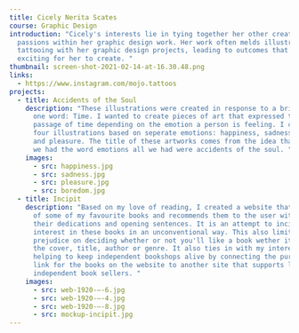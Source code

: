 ```yaml
---
title: Cicely Nerita Scates
course: Graphic Design
introduction: "Cicely's interests lie in tying together her other creative
  passions within her graphic design work. Her work often melds illustration and
  tattooing with her graphic design projects, leading to outcomes that are
  exciting for her to create. "
thumbnail: screen-shot-2021-02-14-at-16.30.48.png
links:
  - https://www.instagram.com/mojo.tattoos
projects:
  - title: Accidents of the Soul
    description: "These illustrations were created in response to a brief based on
      one word: Time. I wanted to create pieces of art that expressed the
      passage of time depending on the emotion a person is feeling. I created
      four illustrations based on seperate emotions: happiness, sadness, boredom
      and pleasure. The title of these artworks comes from the idea that before
      we had the word emotions all we had were accidents of the soul. "
    images:
      - src: happiness.jpg
      - src: sadness.jpg
      - src: pleasure.jpg
      - src: boredom.jpg
  - title: Incipit
    description: "Based on my love of reading, I created a website that is made up
      of some of my favourite books and recommends them to the user with only
      their dedications and opening sentences. It is an attempt to incite
      interest in these books in an unconventional way. This also limits
      prejudice on deciding whether or not you'll like a book wether it be from
      the cover, title, author or genre. It also ties in with my interest in
      helping to keep independent bookshops alive by connecting the purchase
      link for the books on the website to another site that supports local and
      independent book sellers. "
    images:
      - src: web-1920-–-6.jpg
      - src: web-1920-–-4.jpg
      - src: web-1920-–-8.jpg
      - src: mockup-incipit.jpg
---
```

